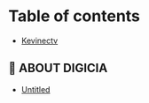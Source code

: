 # Table of contents

* [Kevinectv](README.md)

## 🔔 ABOUT DIGICIA <a id="discord"></a>

* [Untitled](discord/untitled.md)

